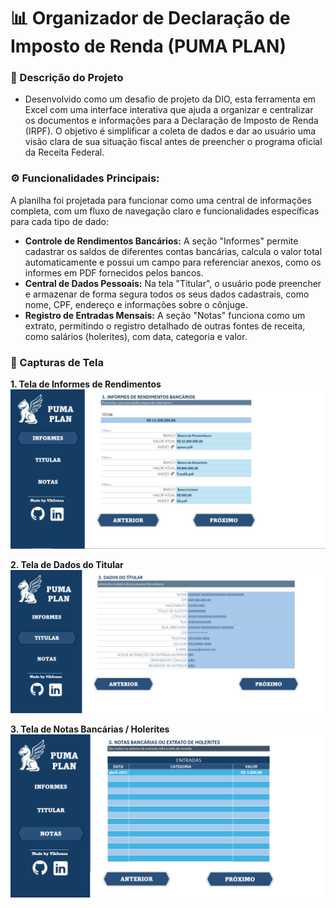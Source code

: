 # 📊 Organizador de Declaração de Imposto de Renda (PUMA PLAN)

### 📝 Descrição do Projeto
- Desenvolvido como um desafio de projeto da DIO, esta ferramenta em Excel com uma interface interativa que ajuda a organizar e centralizar os documentos e informações para a Declaração de Imposto de Renda (IRPF). O objetivo é simplificar a coleta de dados e dar ao usuário uma visão clara de sua situação fiscal antes de preencher o programa oficial da Receita Federal.

### ⚙️ Funcionalidades Principais:
A planilha foi projetada para funcionar como uma central de informações completa, com um fluxo de navegação claro e funcionalidades específicas para cada tipo de dado:

- **Controle de Rendimentos Bancários:** A seção "Informes" permite cadastrar os saldos de diferentes contas bancárias, calcula o valor  total automaticamente e possui um campo para referenciar anexos, como os informes em PDF fornecidos pelos bancos.
- **Central de Dados Pessoais:** Na tela "Titular", o usuário pode preencher e armazenar de forma segura todos os seus dados cadastrais, como nome, CPF, endereço e informações sobre o cônjuge.
- **Registro de Entradas Mensais:** A seção "Notas" funciona como um extrato, permitindo o registro detalhado de outras fontes de receita, como salários (holerites), com data, categoria e valor.

### 📸 Capturas de Tela

**1. Tela de Informes de Rendimentos**
![Tela de Informes de Rendimentos](./images/Informes.png)

**2. Tela de Dados do Titular**
![Tela de Dados do Titular](./images/Titular.png)

**3. Tela de Notas Bancárias / Holerites**
![Tela de Notas Bancárias / Holerites](./images/Notas.png)